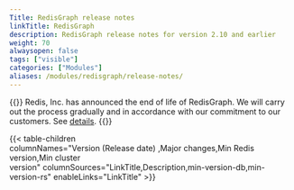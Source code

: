 ```yaml
---
Title: RedisGraph release notes
linkTitle: RedisGraph
description: RedisGraph release notes for version 2.10 and earlier
weight: 70
alwaysopen: false
tags: ["visible"]
categories: ["Modules"]
aliases: /modules/redisgraph/release-notes/
---
```


{{<banner-article>}}
Redis, Inc. has announced the end of life of RedisGraph. We will carry out the process gradually and in accordance with our commitment to our customers. See [details](https://redis.com/blog/redisgraph-eol/).
{{</banner-article>}}

{{< table-children columnNames="Version&nbsp;(Release&nbsp;date)&nbsp;,Major&nbsp;changes,Min&nbsp;Redis<br/>version,Min&nbsp;cluster<br/>version" columnSources="LinkTitle,Description,min-version-db,min-version-rs" enableLinks="LinkTitle" >}}
